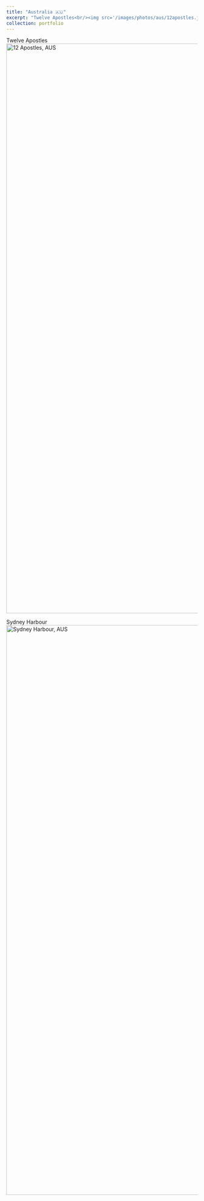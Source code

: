 ```yaml
---
title: "Australia 🇦🇺"
excerpt: "Twelve Apostles<br/><img src='/images/photos/aus/12apostles.jpg' style='width:900px;'>"
collection: portfolio
---
```


Twelve Apostles
<img src="{{ site.baseurl }}/images/photos/aus/12apostles.jpg" alt="12 Apostles, AUS" style="width:1500px;">

Sydney Harbour
<img src="{{ site.baseurl }}/images/photos/aus/sydney_opera.jpg" alt="Sydney Harbour, AUS" style="width:1500px;">